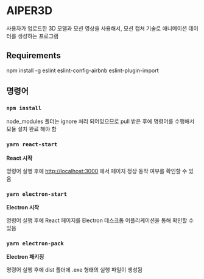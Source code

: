 # AIPER3D

사용자가 업로드한 3D 모델과 모션 영상을 사용해서, 모션 캡쳐 기술로 애니메이션 데이터를 생성하는 프로그램

## Requirements

npm install -g eslint eslint-config-airbnb eslint-plugin-import

## 명령어

### `npm install`

node_modules 폴더는 ignore 처리 되어있으므로 pull 받은 후에 명령어를 수행해서 모듈 설치 완료 해야 함

### `yarn react-start`

**React 시작**

명령어 실행 후에 [http://localhost:3000](http://localhost:3000) 에서 페이지 정상 동작 여부를 확인할 수 있음

### `yarn electron-start`

**Electron 시작**

명령어 실행 후에 React 페이지를 Electron 데스크톱 어플리케이션을 통해 확인할 수 있음

### `yarn electron-pack`

**Electron 패키징**

명령어 실행 후에 dist 폴더에 .exe 형태의 실행 파일이 생성됨
